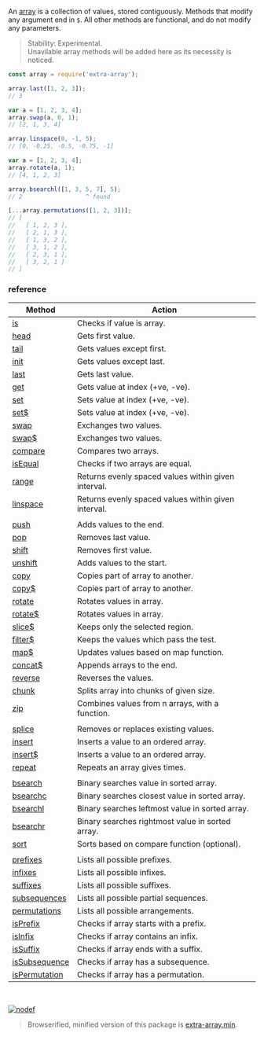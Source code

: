 An [array] is a collection of values, stored contiguously.
Methods that modify any argument end in `$`. All other methods are functional,
and do not modify any parameters.

> Stability: Experimental.<br>
> Unavilable array methods will be added here as its necessity is noticed.

```javascript
const array = require('extra-array');

array.last([1, 2, 3]);
// 3

var a = [1, 2, 3, 4];
array.swap(a, 0, 1);
// [2, 1, 3, 4]

array.linspace(0, -1, 5);
// [0, -0.25, -0.5, -0.75, -1]

var a = [1, 2, 3, 4];
array.rotate(a, 1);
// [4, 1, 2, 3]

array.bsearchl([1, 3, 5, 7], 5);
// 2                  ^ found

[...array.permutations([1, 2, 3])];
// [
//   [ 1, 2, 3 ],
//   [ 2, 1, 3 ],
//   [ 1, 3, 2 ],
//   [ 3, 1, 2 ],
//   [ 2, 3, 1 ],
//   [ 3, 2, 1 ]
// ]
```

### reference

| Method                 | Action
|------------------------|-------
| [is]                   | Checks if value is array.
| [head]                 | Gets first value.
| [tail]                 | Gets values except first.
| [init]                 | Gets values except last.
| [last]                 | Gets last value.
| [get]                  | Gets value at index (+ve, -ve).
| [set]                  | Sets value at index (+ve, -ve).
| [set$]                 | Sets value at index (+ve, -ve).
| [swap]                 | Exchanges two values.
| [swap$]                | Exchanges two values.
| [compare]              | Compares two arrays.
| [isEqual]              | Checks if two arrays are equal.
| [range]                | Returns evenly spaced values within given interval.
| [linspace]             | Returns evenly spaced values within given interval.
|                        | 
| [push]                 | Adds values to the end. 
| [pop]                  | Removes last value.
| [shift]                | Removes first value.
| [unshift]              | Adds values to the start.
| [copy]                 | Copies part of array to another.
| [copy$]                | Copies part of array to another.
| [rotate]               | Rotates values in array.
| [rotate$]              | Rotates values in array.
| [slice$]               | Keeps only the selected region.
| [filter$]              | Keeps the values which pass the test.
| [map$]                 | Updates values based on map function.
| [concat$]              | Appends arrays to the end.
| [reverse]              | Reverses the values.
| [chunk]                | Splits array into chunks of given size.
| [zip]                  | Combines values from n arrays, with a function.
|                        | 
| [splice]               | Removes or replaces existing values.
| [insert]               | Inserts a value to an ordered array.
| [insert$]              | Inserts a value to an ordered array.
| [repeat]               | Repeats an array gives times.
|                        | 
| [bsearch]              | Binary searches value in sorted array.
| [bsearchc]             | Binary searches closest value in sorted array.
| [bsearchl]             | Binary searches leftmost value in sorted array.
| [bsearchr]             | Binary searches rightmost value in sorted array.
| [sort]                 | Sorts based on compare function (optional).
|                        | 
| [prefixes]             | Lists all possible prefixes.
| [infixes]              | Lists all possible infixes.
| [suffixes]             | Lists all possible suffixes.
| [subsequences]         | Lists all possible partial sequences.
| [permutations]         | Lists all possible arrangements.
| [isPrefix]             | Checks if array starts with a prefix.
| [isInfix]              | Checks if array contains an infix.
| [isSuffix]             | Checks if array ends with a suffix.
| [isSubsequence]        | Checks if array has a subsequence.
| [isPermutation]        | Checks if array has a permutation.

<br>

[![nodef](https://merferry.glitch.me/card/extra-array.svg)](https://nodef.github.io)

> Browserified, minified version of this package is [extra-array.min].

[is]: https://github.com/nodef/extra-array/wiki/is
[head]: https://github.com/nodef/extra-array/wiki/head
[tail]: https://github.com/nodef/extra-array/wiki/tail
[init]: https://github.com/nodef/extra-array/wiki/init
[last]: https://github.com/nodef/extra-array/wiki/last
[get]: https://github.com/nodef/extra-array/wiki/get
[set]: https://github.com/nodef/extra-array/wiki/set
[set$]: https://github.com/nodef/extra-array/wiki/set$
[swap]: https://github.com/nodef/extra-array/wiki/swap
[swap$]: https://github.com/nodef/extra-array/wiki/swap$
[compare]: https://github.com/nodef/extra-array/wiki/compare
[isEqual]: https://github.com/nodef/extra-array/wiki/isEqual
[range]: https://github.com/nodef/extra-array/wiki/range
[linspace]: https://github.com/nodef/extra-array/wiki/linspace
[push]: https://github.com/nodef/extra-array/wiki/push
[pop]: https://github.com/nodef/extra-array/wiki/pop
[shift]: https://github.com/nodef/extra-array/wiki/shift
[unshift]: https://github.com/nodef/extra-array/wiki/unshift
[copy]: https://github.com/nodef/extra-array/wiki/copy
[copy$]: https://github.com/nodef/extra-array/wiki/copy$
[rotate]: https://github.com/nodef/extra-array/wiki/rotate
[rotate$]: https://github.com/nodef/extra-array/wiki/rotate$
[slice$]: https://github.com/nodef/extra-array/wiki/slice$
[filter$]: https://github.com/nodef/extra-array/wiki/filter$
[map$]: https://github.com/nodef/extra-array/wiki/map$
[concat$]: https://github.com/nodef/extra-array/wiki/concat$
[reverse]: https://github.com/nodef/extra-array/wiki/reverse
[chunk]: https://github.com/nodef/extra-array/wiki/chunk
[zip]: https://github.com/nodef/extra-array/wiki/zip
[splice]: https://github.com/nodef/extra-array/wiki/splice
[insert]: https://github.com/nodef/extra-array/wiki/insert
[insert$]: https://github.com/nodef/extra-array/wiki/insert$
[repeat]: https://github.com/nodef/extra-array/wiki/repeat
[bsearch]: https://github.com/nodef/extra-array/wiki/bsearch
[bsearchc]: https://github.com/nodef/extra-array/wiki/bsearchc
[bsearchl]: https://github.com/nodef/extra-array/wiki/bsearchl
[bsearchr]: https://github.com/nodef/extra-array/wiki/bsearchr
[sort]: https://github.com/nodef/extra-array/wiki/sort
[prefixes]: https://github.com/nodef/extra-array/wiki/prefixes
[infixes]: https://github.com/nodef/extra-array/wiki/infixes
[suffixes]: https://github.com/nodef/extra-array/wiki/suffixes
[subsequences]: https://github.com/nodef/extra-array/wiki/subsequences
[permutations]: https://github.com/nodef/extra-array/wiki/permutations
[isPrefix]: https://github.com/nodef/extra-array/wiki/isPrefix
[isInfix]: https://github.com/nodef/extra-array/wiki/isInfix
[isSuffix]: https://github.com/nodef/extra-array/wiki/isSuffix
[isSubsequence]: https://github.com/nodef/extra-array/wiki/isSubsequence
[isPermutation]: https://github.com/nodef/extra-array/wiki/isPermutation
[array]: https://developer.mozilla.org/en-US/docs/Web/JavaScript/Reference/Global_Objects/Array
[extra-array.min]: https://www.npmjs.com/package/extra-array.min
